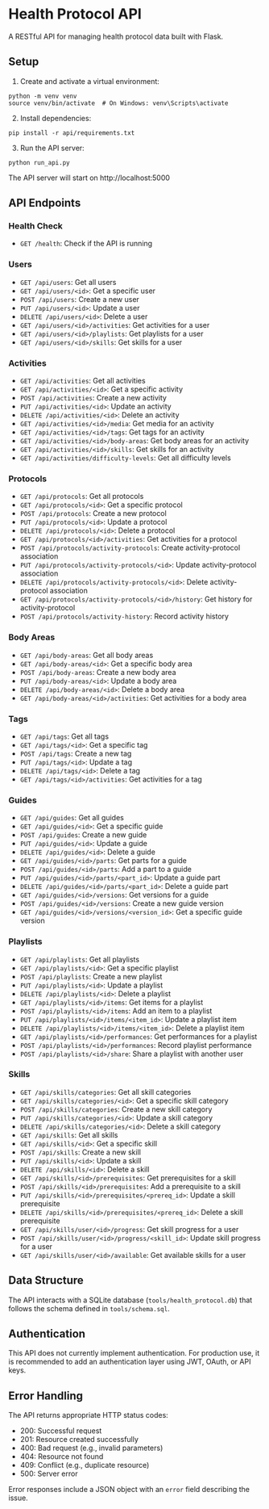 # Health Protocol API

A RESTful API for managing health protocol data built with Flask.

## Setup

1. Create and activate a virtual environment:
```
python -m venv venv
source venv/bin/activate  # On Windows: venv\Scripts\activate
```

2. Install dependencies:
```
pip install -r api/requirements.txt
```

3. Run the API server:
```
python run_api.py
```

The API server will start on http://localhost:5000

## API Endpoints

### Health Check
- `GET /health`: Check if the API is running

### Users
- `GET /api/users`: Get all users
- `GET /api/users/<id>`: Get a specific user
- `POST /api/users`: Create a new user
- `PUT /api/users/<id>`: Update a user
- `DELETE /api/users/<id>`: Delete a user
- `GET /api/users/<id>/activities`: Get activities for a user
- `GET /api/users/<id>/playlists`: Get playlists for a user
- `GET /api/users/<id>/skills`: Get skills for a user

### Activities
- `GET /api/activities`: Get all activities
- `GET /api/activities/<id>`: Get a specific activity
- `POST /api/activities`: Create a new activity
- `PUT /api/activities/<id>`: Update an activity
- `DELETE /api/activities/<id>`: Delete an activity
- `GET /api/activities/<id>/media`: Get media for an activity
- `GET /api/activities/<id>/tags`: Get tags for an activity
- `GET /api/activities/<id>/body-areas`: Get body areas for an activity
- `GET /api/activities/<id>/skills`: Get skills for an activity
- `GET /api/activities/difficulty-levels`: Get all difficulty levels

### Protocols
- `GET /api/protocols`: Get all protocols
- `GET /api/protocols/<id>`: Get a specific protocol
- `POST /api/protocols`: Create a new protocol
- `PUT /api/protocols/<id>`: Update a protocol
- `DELETE /api/protocols/<id>`: Delete a protocol
- `GET /api/protocols/<id>/activities`: Get activities for a protocol
- `POST /api/protocols/activity-protocols`: Create activity-protocol association
- `PUT /api/protocols/activity-protocols/<id>`: Update activity-protocol association
- `DELETE /api/protocols/activity-protocols/<id>`: Delete activity-protocol association
- `GET /api/protocols/activity-protocols/<id>/history`: Get history for activity-protocol
- `POST /api/protocols/activity-history`: Record activity history

### Body Areas
- `GET /api/body-areas`: Get all body areas
- `GET /api/body-areas/<id>`: Get a specific body area
- `POST /api/body-areas`: Create a new body area
- `PUT /api/body-areas/<id>`: Update a body area
- `DELETE /api/body-areas/<id>`: Delete a body area
- `GET /api/body-areas/<id>/activities`: Get activities for a body area

### Tags
- `GET /api/tags`: Get all tags
- `GET /api/tags/<id>`: Get a specific tag
- `POST /api/tags`: Create a new tag
- `PUT /api/tags/<id>`: Update a tag
- `DELETE /api/tags/<id>`: Delete a tag
- `GET /api/tags/<id>/activities`: Get activities for a tag

### Guides
- `GET /api/guides`: Get all guides
- `GET /api/guides/<id>`: Get a specific guide
- `POST /api/guides`: Create a new guide
- `PUT /api/guides/<id>`: Update a guide
- `DELETE /api/guides/<id>`: Delete a guide
- `GET /api/guides/<id>/parts`: Get parts for a guide
- `POST /api/guides/<id>/parts`: Add a part to a guide
- `PUT /api/guides/<id>/parts/<part_id>`: Update a guide part
- `DELETE /api/guides/<id>/parts/<part_id>`: Delete a guide part
- `GET /api/guides/<id>/versions`: Get versions for a guide
- `POST /api/guides/<id>/versions`: Create a new guide version
- `GET /api/guides/<id>/versions/<version_id>`: Get a specific guide version

### Playlists
- `GET /api/playlists`: Get all playlists
- `GET /api/playlists/<id>`: Get a specific playlist
- `POST /api/playlists`: Create a new playlist
- `PUT /api/playlists/<id>`: Update a playlist
- `DELETE /api/playlists/<id>`: Delete a playlist
- `GET /api/playlists/<id>/items`: Get items for a playlist
- `POST /api/playlists/<id>/items`: Add an item to a playlist
- `PUT /api/playlists/<id>/items/<item_id>`: Update a playlist item
- `DELETE /api/playlists/<id>/items/<item_id>`: Delete a playlist item
- `GET /api/playlists/<id>/performances`: Get performances for a playlist
- `POST /api/playlists/<id>/performances`: Record playlist performance
- `POST /api/playlists/<id>/share`: Share a playlist with another user

### Skills
- `GET /api/skills/categories`: Get all skill categories
- `GET /api/skills/categories/<id>`: Get a specific skill category
- `POST /api/skills/categories`: Create a new skill category
- `PUT /api/skills/categories/<id>`: Update a skill category
- `DELETE /api/skills/categories/<id>`: Delete a skill category
- `GET /api/skills`: Get all skills
- `GET /api/skills/<id>`: Get a specific skill
- `POST /api/skills`: Create a new skill
- `PUT /api/skills/<id>`: Update a skill
- `DELETE /api/skills/<id>`: Delete a skill
- `GET /api/skills/<id>/prerequisites`: Get prerequisites for a skill
- `POST /api/skills/<id>/prerequisites`: Add a prerequisite to a skill
- `PUT /api/skills/<id>/prerequisites/<prereq_id>`: Update a skill prerequisite
- `DELETE /api/skills/<id>/prerequisites/<prereq_id>`: Delete a skill prerequisite
- `GET /api/skills/user/<id>/progress`: Get skill progress for a user
- `POST /api/skills/user/<id>/progress/<skill_id>`: Update skill progress for a user
- `GET /api/skills/user/<id>/available`: Get available skills for a user

## Data Structure

The API interacts with a SQLite database (`tools/health_protocol.db`) that follows the schema defined in `tools/schema.sql`.

## Authentication

This API does not currently implement authentication. For production use, it is recommended to add an authentication layer using JWT, OAuth, or API keys.

## Error Handling

The API returns appropriate HTTP status codes:
- 200: Successful request
- 201: Resource created successfully
- 400: Bad request (e.g., invalid parameters)
- 404: Resource not found
- 409: Conflict (e.g., duplicate resource)
- 500: Server error

Error responses include a JSON object with an `error` field describing the issue.
